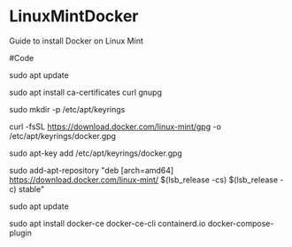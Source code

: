 # LinuxMintDocker
Guide to install Docker on Linux Mint

#Code

sudo apt update

sudo apt install ca-certificates curl gnupg

sudo mkdir -p /etc/apt/keyrings

curl -fsSL https://download.docker.com/linux-mint/gpg -o /etc/apt/keyrings/docker.gpg

sudo apt-key add /etc/apt/keyrings/docker.gpg

sudo add-apt-repository "deb [arch=amd64] https://download.docker.com/linux-mint/ $(lsb_release -cs) $(lsb_release -c) stable"

sudo apt update

sudo apt install docker-ce docker-ce-cli containerd.io docker-compose-plugin
